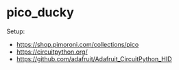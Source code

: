 # pico_ducky

Setup:
- https://shop.pimoroni.com/collections/pico
- https://circuitpython.org/
- https://github.com/adafruit/Adafruit_CircuitPython_HID


